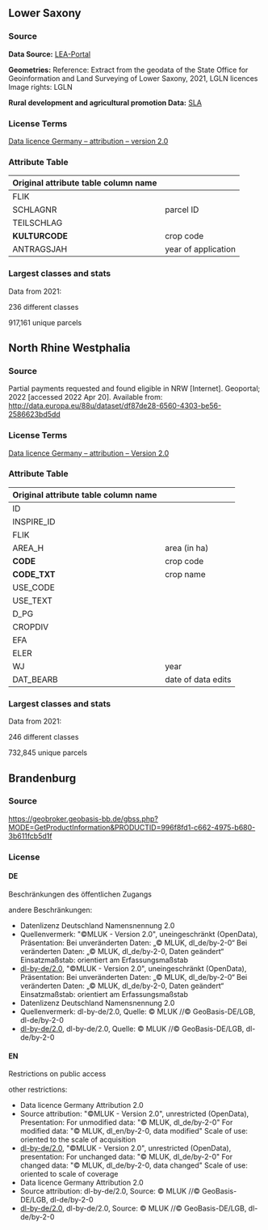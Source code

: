 ## Lower Saxony
### Source
**Data Source:** [LEA-Portal](https://sla.niedersachsen.de/landentwicklung/LEA/)

**Geometries:** Reference: Extract from the geodata of the State Office for Geoinformation and Land Surveying of Lower Saxony, 2021, LGLN licences Image rights: LGLN

**Rural development and agricultural promotion Data:** [SLA](https://www.sla.niedersachsen.de/landentwicklung/anwendungen/leaportal/landentwicklung-und-agrarfoerderung-auskunftsdienste-86779.html)

### License Terms
[Data licence Germany – attribution – version 2.0](https://www.govdata.de/dl-de/by-2-0)

### Attribute Table
| Original attribute table column name |           |
| ------------------------------------ | --------- |
| FLIK | |
| SCHLAGNR | parcel ID |
| TEILSCHLAG | |
| **KULTURCODE** | crop code |
| ANTRAGSJAH | year of application |

### Largest classes and stats
Data from 2021:

236 different classes

917,161 unique parcels

## North Rhine Westphalia

### Source
Partial payments requested and found eligible in NRW [Internet]. Geoportal; 2022 [accessed 2022 Apr 20]. Available from: http://data.europa.eu/88u/dataset/df87de28-6560-4303-be56-2586623bd5dd

### License Terms
[Data licence Germany – attribution – Version 2.0](https://www.govdata.de/dl-de/by-2-0)


### Attribute Table
| Original attribute table column name |           |
| ------------------------------------ | --------- |
| ID | |
| INSPIRE_ID | |
| FLIK | |
| AREA_H | area (in ha) |
| **CODE** | crop code |
| **CODE_TXT** | crop name |
| USE_CODE | |
| USE_TEXT | |
| D_PG | |
| CROPDIV | |
| EFA | |
| ELER | |
| WJ | year |
| DAT_BEARB | date of data edits |

### Largest classes and stats
Data from 2021:

246 different classes

732,845 unique parcels

## Brandenburg
### Source
https://geobroker.geobasis-bb.de/gbss.php?MODE=GetProductInformation&PRODUCTID=996f8fd1-c662-4975-b680-3b611fcb5d1f
### License
#### DE
Beschränkungen des öffentlichen Zugangs

andere Beschränkungen:
- Datenlizenz Deutschland Namensnennung 2.0
- Quellenvermerk: "©MLUK - Version 2.0", uneingeschränkt (OpenData), Präsentation: Bei unveränderten Daten: „© MLUK, dl_de/by-2-0“ Bei veränderten Daten: „© MLUK, dl_de/by-2-0, Daten geändert“ Einsatzmaßstab: orientiert am Erfassungsmaßstab
- [dl-by-de/2.0](https://www.govdata.de/dl-de/by-2-0), "©MLUK - Version 2.0", uneingeschränkt (OpenData), Präsentation: Bei unveränderten Daten: „© MLUK, dl_de/by-2-0“ Bei veränderten Daten: „© MLUK, dl_de/by-2-0, Daten geändert“ Einsatzmaßstab: orientiert am Erfassungsmaßstab
- Datenlizenz Deutschland Namensnennung 2.0
- Quellenvermerk: dl-by-de/2.0, Quelle: © MLUK //© GeoBasis-DE/LGB, dl-de/by-2-0
- [dl-by-de/2.0](https://www.govdata.de/dl-de/by-2-0), dl-by-de/2.0, Quelle: © MLUK //© GeoBasis-DE/LGB, dl-de/by-2-0
#### EN
Restrictions on public access

other restrictions:
- Data licence Germany Attribution 2.0
- Source attribution: "©MLUK - Version 2.0", unrestricted (OpenData), Presentation: For unmodified data: "© MLUK, dl_de/by-2-0" For modified data: "© MLUK, dl_en/by-2-0, data modified" Scale of use: oriented to the scale of acquisition
- [dl-by-de/2.0](https://www.govdata.de/dl-de/by-2-0), "©MLUK - Version 2.0", unrestricted (OpenData), presentation: For unchanged data: "© MLUK, dl_de/by-2-0" For changed data: "© MLUK, dl_de/by-2-0, data changed" Scale of use: oriented to scale of coverage
- Data licence Germany Attribution 2.0
- Source attribution: dl-by-de/2.0, Source: © MLUK //© GeoBasis-DE/LGB, dl-de/by-2-0
- [dl-by-de/2.0](https://www.govdata.de/dl-de/by-2-0), dl-by-de/2.0, Source: © MLUK //© GeoBasis-DE/LGB, dl-de/by-2-0